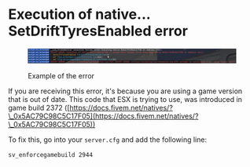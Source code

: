 # Execution of native... SetDriftTyresEnabled error

<figure><img src="../../.gitbook/assets/image (18).png" alt=""><figcaption><p>Example of the error</p></figcaption></figure>

If you are receiving this error, it's because you are using a game version that is out of date. This code that ESX is trying to use, was introduced in game build 2372 ([https://docs.fivem.net/natives/?\_0x5AC79C98C5C17F05](https://docs.fivem.net/natives/?\_0x5AC79C98C5C17F05))

To fix this, go into your `server.cfg` and add the following line:

```
sv_enforcegamebuild 2944
```
